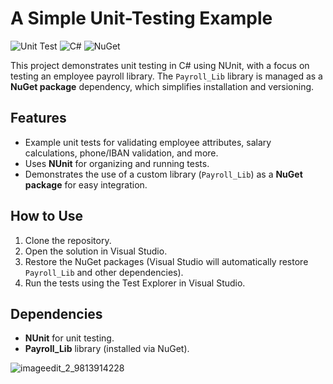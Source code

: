 # A Simple Unit-Testing Example

![Unit Test](https://img.shields.io/badge/Unit_Testing-NUnit-green?logo=nunit&logoColor=white)
![C#](https://img.shields.io/badge/C%23-.NET_8-blue?logo=csharp&logoColor=white)
![NuGet](https://img.shields.io/badge/Package-NuGet-blue?logo=nuget&logoColor=white)

This project demonstrates unit testing in C# using NUnit, with a focus on testing an employee payroll library. The `Payroll_Lib` library is managed as a **NuGet package** dependency, which simplifies installation and versioning.

## Features
- Example unit tests for validating employee attributes, salary calculations, phone/IBAN validation, and more.
- Uses **NUnit** for organizing and running tests.
- Demonstrates the use of a custom library (`Payroll_Lib`) as a **NuGet package** for easy integration.

## How to Use
1. Clone the repository.
2. Open the solution in Visual Studio.
3. Restore the NuGet packages (Visual Studio will automatically restore `Payroll_Lib` and other dependencies).
4. Run the tests using the Test Explorer in Visual Studio.

## Dependencies
- **NUnit** for unit testing.
- **Payroll_Lib** library (installed via NuGet).

![imageedit_2_9813914228](https://github.com/user-attachments/assets/ccac6ab0-bda3-4aa8-9889-39dcb1b4f757)

